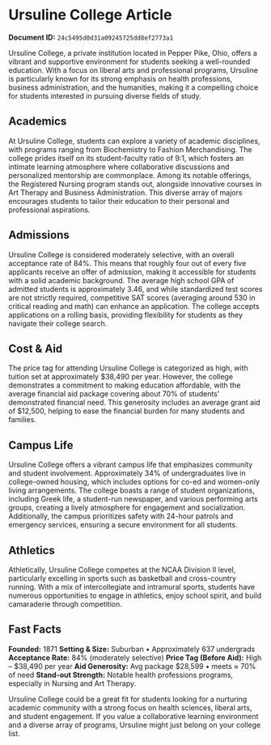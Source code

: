 # Ursuline College Article

**Document ID:** `24c5495d0d31a09245725dd8ef2773a1`

Ursuline College, a private institution located in Pepper Pike, Ohio, offers a vibrant and supportive environment for students seeking a well-rounded education. With a focus on liberal arts and professional programs, Ursuline is particularly known for its strong emphasis on health professions, business administration, and the humanities, making it a compelling choice for students interested in pursuing diverse fields of study.

## Academics
At Ursuline College, students can explore a variety of academic disciplines, with programs ranging from Biochemistry to Fashion Merchandising. The college prides itself on its student-faculty ratio of 9:1, which fosters an intimate learning atmosphere where collaborative discussions and personalized mentorship are commonplace. Among its notable offerings, the Registered Nursing program stands out, alongside innovative courses in Art Therapy and Business Administration. This diverse array of majors encourages students to tailor their education to their personal and professional aspirations.

## Admissions
Ursuline College is considered moderately selective, with an overall acceptance rate of 84%. This means that roughly four out of every five applicants receive an offer of admission, making it accessible for students with a solid academic background. The average high school GPA of admitted students is approximately 3.46, and while standardized test scores are not strictly required, competitive SAT scores (averaging around 530 in critical reading and math) can enhance an application. The college accepts applications on a rolling basis, providing flexibility for students as they navigate their college search.

## Cost & Aid
The price tag for attending Ursuline College is categorized as high, with tuition set at approximately $38,490 per year. However, the college demonstrates a commitment to making education affordable, with the average financial aid package covering about 70% of students' demonstrated financial need. This generosity includes an average grant aid of $12,500, helping to ease the financial burden for many students and families.

## Campus Life
Ursuline College offers a vibrant campus life that emphasizes community and student involvement. Approximately 34% of undergraduates live in college-owned housing, which includes options for co-ed and women-only living arrangements. The college boasts a range of student organizations, including Greek life, a student-run newspaper, and various performing arts groups, creating a lively atmosphere for engagement and socialization. Additionally, the campus prioritizes safety with 24-hour patrols and emergency services, ensuring a secure environment for all students.

## Athletics
Athletically, Ursuline College competes at the NCAA Division II level, particularly excelling in sports such as basketball and cross-country running. With a mix of intercollegiate and intramural sports, students have numerous opportunities to engage in athletics, enjoy school spirit, and build camaraderie through competition.

## Fast Facts
**Founded:** 1871
**Setting & Size:** Suburban • Approximately 637 undergrads
**Acceptance Rate:** 84% (moderately selective)
**Price Tag (Before Aid):** High – $38,490 per year
**Aid Generosity:** Avg package $28,599 • meets ≈ 70% of need
**Stand-out Strength:** Notable health professions programs, especially in Nursing and Art Therapy.

Ursuline College could be a great fit for students looking for a nurturing academic community with a strong focus on health sciences, liberal arts, and student engagement. If you value a collaborative learning environment and a diverse array of programs, Ursuline might just belong on your college list.
